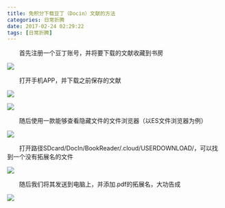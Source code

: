 ```yaml
---
title: 免积分下载豆丁（Docin）文献的方法
categories: 日常折腾
date: 2017-02-24 02:29:22
tags: [日常折腾]
---
```


&emsp;&emsp;首先注册一个豆丁账号，并将要下载的文献收藏到书房

![](https://pic.lufer.cc:8089/images/2021/03/15/e4xJR1.png)   

&emsp;&emsp;打开手机APP，并下载之前保存的文献  

![](https://pic.lufer.cc:8089/images/2021/03/15/e4x0de.png)  

![](https://pic.lufer.cc:8089/images/2021/03/15/e4xUsK.png)   

&emsp;&emsp;随后使用一款能够查看隐藏文件的文件浏览器（以ES文件浏览器为例）

![](https://pic.lufer.cc:8089/images/2021/03/15/e4xNM6.png)

&emsp;&emsp;打开路径SDcard/DocIn/BookReader/.cloud/USERDOWNLOAD/，可以找到一个没有拓展名的文件  

![](https://pic.lufer.cc:8089/images/2021/03/15/e4xYxx.png)

&emsp;&emsp;随后我们将其发送到电脑上，并添加.pdf的拓展名，大功告成  

![](https://pic.lufer.cc:8089/images/2021/03/15/e4xwZD.jpg)
